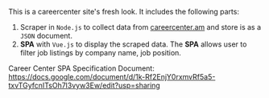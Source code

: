 This is a careercenter site's fresh look. It includes the following parts:

1. Scraper in `Node.js` to collect data from [careercenter.am](http://careercenter.am) and store is as a `JSON` document.
2. **SPA** with `Vue.js` to display the scraped data. The **SPA** allows user to filter job listings by company name, job position.

Career Center SPA Specification Document: https://docs.google.com/document/d/1k-Rf2EnjY0rxmvRf5a5-txvTGyfcnITsOh7l3vyw3Ew/edit?usp=sharing
